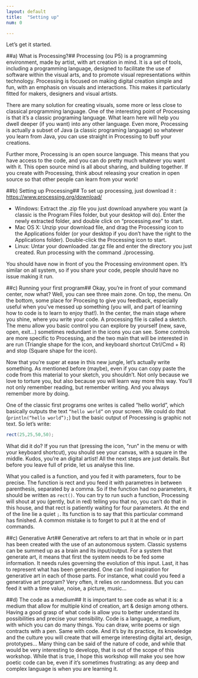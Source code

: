 ```yaml
---
layout: default
title:  "Setting up"
num: 0

---
```


Let’s get it started.

##a) What is Processing?##
Processing (ou P5) is a programming environment, made by artist, with art creation in mind. It is a set of tools, including a programming language, designed to facilitate the use of software within the visual arts, and to promote visual representations within technology. Processing is focused on making digital creation simple and fun, with an emphasis on visuals and interactions. This makes it particularly fitted for makers, designers and visual artists.

<!--![Alt text](/assets/images/lg_opentechschool.png "Optional title")-->

There are many solution for creating visuals, some more or less close to classical programming language. One of the interesting point of Processing is that it’s a classic programing language. What learn here will help you dwell deeper (if you want) into any other language. Even more, Processing is actually a subset of Java (a classic programing language) so whatever you learn from Java, you can use straight in Processing to buff your creations.

Further more, Processing is an open source language. This means that you have access to the code, and you can do pretty much whatever you want with it. This open source mind is all about sharing, and building together. If you create with Processing, think about releasing your creation in open source so that other people can learn from your work!


##b) Setting up Processing##
To set up processing, just download it : https://www.processing.org/download/

*   Windows: Extract the .zip file you just download anywhere you want (a classic is the Program Files folder, but your desktop will do). Enter the newly extracted folder, and double click on “processing.exe” to start.
*   Mac OS X: Unzip your download file, and drag the Processing icon to the Applications folder (or your desktop if you don’t have the right to the Applications folder). Double-click the Processing icon to start.
*   Linux: Untar your downloaded .tar.gz file and enter the directory you just created. Run processing with the command ./processing.

You should have now in front of you the Processing environment open. It’s similar on all system, so if you share your code, people should have no issue making it run.


##c) Running your first program##
Okay, you’re in front of your command center, now what?
Well, you can see three main zone. On top, the menu. On the bottom, some place for Procesing to give you feedback, especially useful when you’ve messed up something (you will, and part of learning how to code is to learn to enjoy that!). In the center, the main stage where you shine, where you write your code. A processing file is called a sketch.
The menu allow you basic control you can explore by yourself (new, save, open, exit…) sometimes redundant in the icons you can see. Some controls are more specific to Processing, and the two main that will be interested in are run (Triangle shape for the icon, and keyboard shortcut Ctrl/Cmd + R) and stop (Square shape for the icon).

Now that you’re super at ease in this new jungle, let’s actually write something. As mentioned before (maybe), even if you can copy paste the code from this material to your sketch, you shouldn’t. Not only because we love to torture you, but also because you will learn way more this way. You’ll not only remember reading, but remember writing. And you always remember more by doing.

One of the classic first programs one writes is called “hello world”, which basically outputs the text `“hello world”` on your screen. We could do that (`println(“hello world”);`) but the basic output of Processing is graphic not text. So let’s write:

```java
rect(25,25,50,50);    
```

What did it do? If you run that (pressing the icon, “run” in the menu or with your keyboard shortcut), you should see your canvas, with a square in the middle. Kudos, you’re an digital artist! All the next steps are just details. But before you leave full of pride, let us analyse this line.

What you called is a function, and you fed it with parameters, four to be precise. The function is rect and you feed it with parametres in between parenthesis, separated by a comma. So if the function had no parameters, it should be written as `rect()`. You can try to run such a function, Processing will shout at you (gently, but in red) telling you that no, you can’t do that in this house, and that rect is patiently waiting for four parameters. At the end of the line lie a quiet `;`. Its function is to say that this particular command has finished. A common mistake is to forget to put it at the end of commands.


##c) Generative Art##
Generative art refers to art that in whole or in part has been created with the use of an autonomous system. Classic systems can be summed up as a brain and its input/output. For a system that generate art, it means that first the system needs to be fed some information. It needs rules governing the evolution of this input. Last, it has to represent what has been generated.
One can find inspiration for generative art in each of those parts. For instance, what could you feed a generative art program? Very often, it relies on randomness. But you can feed it with a time value, noise, a picture, music…

##d) The code as a medium##
It is important to see code as what it is: a medium that allow for multiple kind of creation, art & design among others. Having a good grasp of what code is allow you to better understand its possibilities and precise your sensibility. Code is a language, a medium, with which you can do many things. You can draw, write poems or sign contracts with a pen. Same with code. And it’s by its practice, its knowledge and the culture you will create that will emerge interesting digital art, design, prototypes... Many thing can be said of the nature of code, and while that would be very interesting to developp, that is out of the scope of this workshop. While that is true, I hope this workshop will make you see how poetic code can be, even if it’s sometimes frustrating: as any deep and complex language is when you are learning it.

